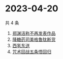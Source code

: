 # 2023-04-20

共 4 条

<!-- BEGIN -->
<!-- 最后更新时间 Thu Apr 20 2023 01:10:05 GMT+0800 (China Standard Time) -->

1. [郑渊洁称不再发表作品](https://www.zhihu.com/search?q=郑渊洁称不再发表作品)
1. [降糖药司美格鲁肽断货](https://www.zhihu.com/search?q=降糖药司美格鲁肽断货)
1. [西氢东送](https://www.zhihu.com/search?q=西氢东送)
1. [咒术回战五条悟回归](https://www.zhihu.com/search?q=咒术回战五条悟回归)

<!-- END -->
